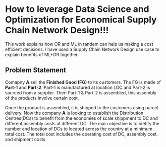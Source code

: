 # How to leverage Data Science and Optimization for Economical Supply Chain Network Design!!!
This work explains how OR and ML in tandem can help us making a cost efficient decisions. I have used a Supply Chain Network Design use case to explain benefits of ML+OR together.

## Problem Statement
Comapny __A__ sell the __Finished Good (FG)__ to its customers. The FG is made of __Part-1__ and __Part-2__. Part-1 is manufactured at location LOC and Part-2 is sourced from a supplier. Then Part-1 & Part-2 is assembled, this assembly of the products involve certain cost.
<br>


Once the product is assembled, it is shipped to the customers using parcel delivery. Now the company __A__ is looking to establish the Distribution Centres(DCs) to benefit from the economies of scale shippment to DC and different assembly costs at different DC. The main objective is to idetify the number and location of DCs to located across the country at a minimum total cost. The total cost includes the operating cost of DC, assembly cost, and shipment costs.
